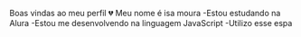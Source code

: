 Boas vindas ao meu perfil 💔
Meu nome é isa moura
-Estou estudando na Alura
-Estou me desenvolvendo na linguagem JavaScript
-Utilizo esse espa
